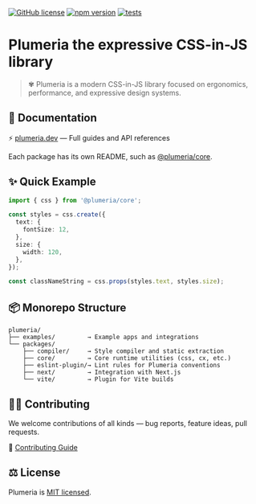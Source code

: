 [![GitHub license](https://img.shields.io/badge/license-MIT-brightgreen.svg)](https://github.com/zss-in-js/plumeria/blob/main/LICENSE) [![npm version](https://img.shields.io/npm/v/@plumeria/core.svg?color=brightgreen)](https://www.npmjs.com/package/@plumeria/core) [![tests](https://github.com/zss-in-js/plumeria/actions/workflows/tests.yml/badge.svg)](https://github.com/zss-in-js/plumeria/actions/workflows/tests.yml)

# Plumeria the expressive CSS-in-JS library

> ✾ Plumeria is a modern CSS-in-JS library focused on ergonomics, performance, and expressive design systems.

## 📘 Documentation

⚡️ [plumeria.dev](https://plumeria.dev) — Full guides and API references

Each package has its own README, such as [@plumeria/core](https://github.com/zss-in-js/plumeria/tree/main/packages/core).

## ✨ Quick Example

```ts
import { css } from '@plumeria/core';

const styles = css.create({
  text: {
    fontSize: 12,
  },
  size: {
    width: 120,
  },
});

const classNameString = css.props(styles.text, styles.size);
```

## 📦 Monorepo Structure

```
plumeria/
├── examples/         → Example apps and integrations
└── packages/
    ├── compiler/     → Style compiler and static extraction
    ├── core/         → Core runtime utilities (css, cx, etc.)
    ├── eslint-plugin/→ Lint rules for Plumeria conventions
    ├── next/         → Integration with Next.js
    └── vite/         → Plugin for Vite builds

```

## 🧑‍💻 Contributing

We welcome contributions of all kinds — bug reports, feature ideas, pull requests.

📄 [Contributing Guide](https://github.com/zss-in-js/plumeria/blob/main/.github/CONTRIBUTING.md)

## ⚖️ License

Plumeria is [MIT licensed](https://github.com/zss-in-js/plumeria/blob/main/license).
